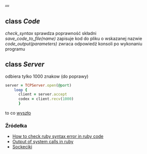 :zzz:

## class *Code*
*check_syntax* sprawdza poprawność składni <br/>
*save_code_to_file(name)* zapisuje kod do pliku o wskazanej nazwie <br/>
*code_output(parameters)* zwraca odpowiedź konsoli po wykonaniu programu <br/>

## class *Server*
odbiera tylko 1000 znakow (do poprawy)
```ruby
server = TCPServer.open(@port)
    loop {
      client = server.accept
      codex = client.recv(1000)
      }
```
to co [wyszło](http://imgur.com/a/qAR8Z)

### Źródełka

* [How to check ruby syntax error in ruby code](https://stackoverflow.com/questions/27272463/how-to-check-ruby-syntax-error-in-ruby-code)
* [Output of system calls in ruby](https://stackoverflow.com/questions/690151/getting-output-of-system-calls-in-ruby)
* [Sockeciki](https://www.tutorialspoint.com/ruby/ruby_socket_programming.htm)

